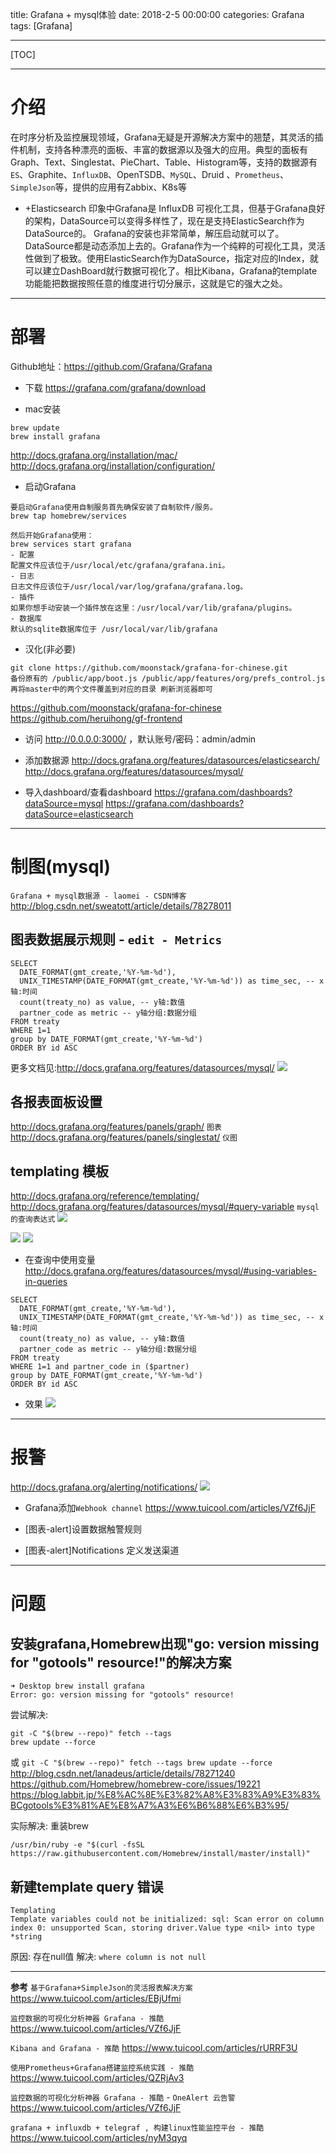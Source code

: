 title: Grafana + mysql体验
date: 2018-2-5 00:00:00
categories: Grafana
tags: [Grafana]

---
[TOC]

---
# 介绍
在时序分析及监控展现领域，Grafana无疑是开源解决方案中的翘楚，其灵活的插件机制，支持各种漂亮的面板、丰富的数据源以及强大的应用。典型的面板有Graph、Text、Singlestat、PieChart、Table、Histogram等，支持的数据源有`ES`、Graphite、`InfluxDB`、OpenTSDB、`MySQL`、Druid 、`Prometheus`、`SimpleJson`等，提供的应用有Zabbix、K8s等

- +Elasticsearch
印象中Grafana是 InfluxDB 可视化工具，但基于Grafana良好的架构，DataSource可以变得多样性了，现在是支持ElasticSearch作为DataSource的。 Grafana的安装也非常简单，解压启动就可以了。DataSource都是动态添加上去的。Grafana作为一个纯粹的可视化工具，灵活性做到了极致。使用ElasticSearch作为DataSource，指定对应的Index，就可以建立DashBoard就行数据可视化了。相比Kibana，Grafana的template功能能把数据按照任意的维度进行切分展示，这就是它的强大之处。

---
# 部署
Github地址：https://github.com/Grafana/Grafana

- 下载
https://grafana.com/grafana/download

- mac安装
```
brew update 
brew install grafana
```
http://docs.grafana.org/installation/mac/
http://docs.grafana.org/installation/configuration/

- 启动Grafana 
```
要启动Grafana使用自制服务首先确保安装了自制软件/服务。
brew tap homebrew/services

然后开始Grafana使用：
brew services start grafana
- 配置
配置文件应该位于/usr/local/etc/grafana/grafana.ini。
- 日志
日志文件应该位于/usr/local/var/log/grafana/grafana.log。
- 插件
如果你想手动安装一个插件放在这里：/usr/local/var/lib/grafana/plugins。
- 数据库
默认的sqlite数据库位于 /usr/local/var/lib/grafana
```
- 汉化(非必要)
```
git clone https://github.com/moonstack/grafana-for-chinese.git
备份原有的 /public/app/boot.js /public/app/features/org/prefs_control.js 再将master中的两个文件覆盖到对应的目录 刷新浏览器即可
```
https://github.com/moonstack/grafana-for-chinese
https://github.com/heruihong/gf-frontend

- 访问
http://0.0.0.0:3000/ ，默认账号/密码：admin/admin

- 添加数据源
http://docs.grafana.org/features/datasources/elasticsearch/
http://docs.grafana.org/features/datasources/mysql/

- 导入dashboard/查看dashboard
https://grafana.com/dashboards?dataSource=mysql
https://grafana.com/dashboards?dataSource=elasticsearch

---
# 制图(mysql)
`Grafana + mysql数据源 - laomei - CSDN博客`
http://blog.csdn.net/sweatott/article/details/78278011

## 图表数据展示规则 - `edit - Metrics`
```
SELECT
  DATE_FORMAT(gmt_create,'%Y-%m-%d'),
  UNIX_TIMESTAMP(DATE_FORMAT(gmt_create,'%Y-%m-%d')) as time_sec, -- x轴:时间
  count(treaty_no) as value, -- y轴:数值
  partner_code as metric -- y轴分组:数据分组
FROM treaty
WHERE 1=1
group by DATE_FORMAT(gmt_create,'%Y-%m-%d')
ORDER BY id ASC
```
更多文档见:http://docs.grafana.org/features/datasources/mysql/
![](http://ll-blog.oss-cn-hangzhou.aliyuncs.com/18-2-8/29820002.jpg)

## 各报表面板设置
http://docs.grafana.org/features/panels/graph/ `图表`
http://docs.grafana.org/features/panels/singlestat/ `仪图`

## templating 模板
http://docs.grafana.org/reference/templating/
http://docs.grafana.org/features/datasources/mysql/#query-variable `mysql的查询表达式`
![](http://ll-blog.oss-cn-hangzhou.aliyuncs.com/18-2-8/86842944.jpg)

![](http://ll-blog.oss-cn-hangzhou.aliyuncs.com/18-3-19/55292517.jpg)
![](http://ll-blog.oss-cn-hangzhou.aliyuncs.com/18-3-19/45274927.jpg)

- 在查询中使用变量
http://docs.grafana.org/features/datasources/mysql/#using-variables-in-queries
```
SELECT
  DATE_FORMAT(gmt_create,'%Y-%m-%d'),
  UNIX_TIMESTAMP(DATE_FORMAT(gmt_create,'%Y-%m-%d')) as time_sec, -- x轴:时间
  count(treaty_no) as value, -- y轴:数值
  partner_code as metric -- y轴分组:数据分组
FROM treaty
WHERE 1=1 and partner_code in ($partner)
group by DATE_FORMAT(gmt_create,'%Y-%m-%d')
ORDER BY id ASC
```
- 效果
![](http://ll-blog.oss-cn-hangzhou.aliyuncs.com/18-2-8/52927063.jpg)

---
# 报警
http://docs.grafana.org/alerting/notifications/
![](http://ll-blog.oss-cn-hangzhou.aliyuncs.com/18-2-8/8688942.jpg)

- Grafana添加`Webhook channel`
https://www.tuicool.com/articles/VZf6JjF

- [图表-alert]设置数据触警规则
-  [图表-alert]Notifications 定义发送渠道

---
# 问题
## 安装grafana,Homebrew出现"go: version missing for "gotools" resource!"的解决方案
```
➜ Desktop brew install grafana
Error: go: version missing for "gotools" resource!
```
尝试解决:
```
git -C "$(brew --repo)" fetch --tags
brew update --force
```
或 `git -C "$(brew --repo)" fetch --tags brew update --force`
http://blog.csdn.net/lanadeus/article/details/78271240
https://github.com/Homebrew/homebrew-core/issues/19221
https://blog.labbit.jp/%E8%AC%8E%E3%82%A8%E3%83%A9%E3%83%BCgotools%E3%81%AE%E8%A7%A3%E6%B6%88%E6%B3%95/

实际解决: 重装brew 
```
/usr/bin/ruby -e "$(curl -fsSL https://raw.githubusercontent.com/Homebrew/install/master/install)"
```

## 新建template query 错误
```
Templating
Template variables could not be initialized: sql: Scan error on column index 0: unsupported Scan, storing driver.Value type <nil> into type *string
```
原因: 存在null值
解决: `where column is not null`


---
**参考**
`基于Grafana+SimpleJson的灵活报表解决方案`
https://www.tuicool.com/articles/EBjUfmi

`监控数据的可视化分析神器 Grafana - 推酷`
https://www.tuicool.com/articles/VZf6JjF

`Kibana and Grafana - 推酷`
https://www.tuicool.com/articles/rURRF3U

`使用Prometheus+Grafana搭建监控系统实践 - 推酷`
https://www.tuicool.com/articles/QZRjAv3

`监控数据的可视化分析神器 Grafana - 推酷`  - `OneAlert 云告警`
https://www.tuicool.com/articles/VZf6JjF

`grafana + influxdb + telegraf , 构建linux性能监控平台 - 推酷`
https://www.tuicool.com/articles/nyM3qyq

